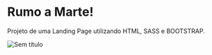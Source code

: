 <h1>Rumo a Marte!</h1>

Projeto de uma Landing Page utilizando HTML, SASS e BOOTSTRAP.

![Sem título](https://user-images.githubusercontent.com/97743280/209040700-87232b23-644e-4e80-a1a7-242e76290051.png)
